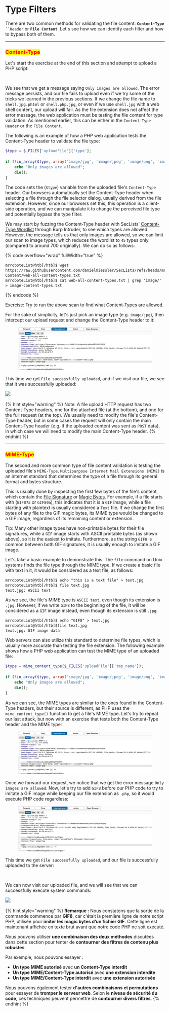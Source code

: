 # Type Filters

There are two common methods for validating the file content: **`Content-Type`**` ``Header` or **`File Content`**. Let's see how we can identify each filter and how to bypass both of them.

***

### <mark style="color:red;">Content-Type</mark>

Let's start the exercise at the end of this section and attempt to upload a PHP script:

<figure><img src="https://academy.hackthebox.com/storage/modules/136/file_uploads_content_type_upload.jpg" alt=""><figcaption></figcaption></figure>

We see that we get a message saying `Only images are allowed`. The error message persists, and our file fails to upload even if we try some of the tricks we learned in the previous sections. If we change the file name to `shell.jpg.phtml` or `shell.php.jpg`, or even if we use `shell.jpg` with a web shell content, our upload will fail. As the file extension does not affect the error message, the web application must be testing the file content for type validation. As mentioned earlier, this can be either in the `Content-Type Header` or the `File Content`.

The following is an example of how a PHP web application tests the Content-Type header to validate the file type:

```php
$type = $_FILES['uploadFile']['type'];

if (!in_array($type, array('image/jpg', 'image/jpeg', 'image/png', 'image/gif'))) {
    echo "Only images are allowed";
    die();
}
```

The code sets the (`$type`) variable from the uploaded file's `Content-Type` header. Our browsers automatically set the Content-Type header when selecting a file through the file selector dialog, usually derived from the file extension. However, since our browsers set this, this operation is a client-side operation, and we can manipulate it to change the perceived file type and potentially bypass the type filter.

We may start by fuzzing the Content-Type header with SecLists' [Content-Type Wordlist](https://github.com/danielmiessler/SecLists/blob/master/Discovery/Web-Content/web-all-content-types.txt) through Burp Intruder, to see which types are allowed. However, the message tells us that only images are allowed, so we can limit our scan to image types, which reduces the wordlist to `45` types only (compared to around 700 originally). We can do so as follows:

{% code overflow="wrap" fullWidth="true" %}
```shell-session
mrroboteLiot@htb[/htb]$ wget https://raw.githubusercontent.com/danielmiessler/SecLists/refs/heads/master/Discovery/Web-Content/web-all-content-types.txt
mrroboteLiot@htb[/htb]$ cat web-all-content-types.txt | grep 'image/' > image-content-types.txt
```
{% endcode %}

Exercise: Try to run the above scan to find what Content-Types are allowed.

For the sake of simplicity, let's just pick an image type (e.g. `image/jpg`), then intercept our upload request and change the Content-Type header to it:

<figure><img src="../../.gitbook/assets/image (65).png" alt=""><figcaption></figcaption></figure>

This time we get `File successfully uploaded`, and if we visit our file, we see that it was successfully uploaded:

![](https://academy.hackthebox.com/storage/modules/136/file_uploads_php_manual_shell.jpg)

{% hint style="warning" %}
Note: A file upload HTTP request has two Content-Type headers, one for the attached file (at the bottom), and one for the full request (at the top). We usually need to modify the file's Content-Type header, but in some cases the request will only contain the main Content-Type header (e.g. if the uploaded content was sent as `POST` data), in which case we will need to modify the main Content-Type header.
{% endhint %}

***

### <mark style="color:red;">MIME-Type</mark>

The second and more common type of file content validation is testing the uploaded file's `MIME-Type`. `Multipurpose Internet Mail Extensions (MIME)` is an internet standard that determines the type of a file through its general format and bytes structure.

This is usually done by inspecting the first few bytes of the file's content, which contain the [File Signature](https://en.wikipedia.org/wiki/List_of_file_signatures) or [Magic Bytes](https://opensource.apple.com/source/file/file-23/file/magic/magic.mime). For example, if a file starts with (`GIF87a` or `GIF89a`), this indicates that it is a `GIF` image, while a file starting with plaintext is usually considered a `Text` file. If we change the first bytes of any file to the GIF magic bytes, its MIME type would be changed to a GIF image, regardless of its remaining content or extension.

Tip: Many other image types have non-printable bytes for their file signatures, while a `GIF` image starts with ASCII printable bytes (as shown above), so it is the easiest to imitate. Furthermore, as the string `GIF8` is common between both GIF signatures, it is usually enough to imitate a GIF image.

Let's take a basic example to demonstrate this. The `file` command on Unix systems finds the file type through the MIME type. If we create a basic file with text in it, it would be considered as a text file, as follows:

```shell-session
mrroboteLiot@htb[/htb]$ echo "this is a text file" > text.jpg 
mrroboteLiot@htb[/htb]$ file text.jpg 
text.jpg: ASCII text
```

As we see, the file's MIME type is `ASCII text`, even though its extension is `.jpg`. However, if we write `GIF8` to the beginning of the file, it will be considered as a `GIF` image instead, even though its extension is still `.jpg`:

```shell-session
mrroboteLiot@htb[/htb]$ echo "GIF8" > text.jpg 
mrroboteLiot@htb[/htb]$file text.jpg
text.jpg: GIF image data
```

Web servers can also utilize this standard to determine file types, which is usually more accurate than testing the file extension. The following example shows how a PHP web application can test the MIME type of an uploaded file:

```php
$type = mime_content_type($_FILES['uploadFile']['tmp_name']);

if (!in_array($type, array('image/jpg', 'image/jpeg', 'image/png', 'image/gif'))) {
    echo "Only images are allowed";
    die();
}
```

As we can see, the MIME types are similar to the ones found in the Content-Type headers, but their source is different, as PHP uses the `mime_content_type()` function to get a file's MIME type. Let's try to repeat our last attack, but now with an exercise that tests both the Content-Type header and the MIME type:

<figure><img src="../../.gitbook/assets/image (66).png" alt=""><figcaption></figcaption></figure>

Once we forward our request, we notice that we get the error message `Only images are allowed`. Now, let's try to add `GIF8` before our PHP code to try to imitate a GIF image while keeping our file extension as `.php`, so it would execute PHP code regardless:

<figure><img src="../../.gitbook/assets/image (67).png" alt=""><figcaption></figcaption></figure>

This time we get `File successfully uploaded`, and our file is successfully uploaded to the server:

<figure><img src="https://academy.hackthebox.com/storage/modules/136/file_uploads_bypass_mime_type.jpg" alt=""><figcaption></figcaption></figure>

We can now visit our uploaded file, and we will see that we can successfully execute system commands:

![](https://academy.hackthebox.com/storage/modules/136/file_uploads_php_manual_shell_gif.jpg)

{% hint style="warning" %}
**Remarque :** Nous constatons que la sortie de la commande commence par **GIF8**, car c'était la première ligne de notre script PHP, utilisée pour **imiter les magic bytes d’un fichier GIF**. Cette ligne est maintenant affichée en texte brut avant que notre code PHP ne soit exécuté.

Nous pouvons utiliser **une combinaison des deux méthodes** discutées dans cette section pour tenter de **contourner des filtres de contenu plus robustes**.

Par exemple, nous pouvons essayer :

* **Un type MIME autorisé** avec **un Content-Type interdit**
* **Un type MIME/Content-Type autorisé** avec **une extension interdite**
* **Un type MIME/Content-Type interdit** avec **une extension autorisée**

Nous pouvons également tester **d'autres combinaisons et permutations** pour essayer de **tromper le serveur web**. Selon le **niveau de sécurité du code**, ces techniques peuvent permettre de **contourner divers filtres**.
{% endhint %}
